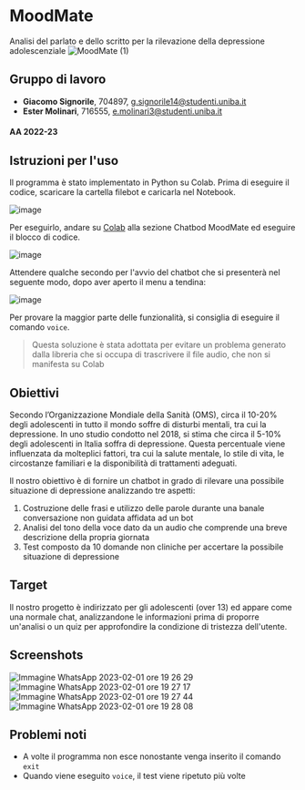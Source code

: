 # MoodMate
Analisi del parlato e dello scritto per la rilevazione della depressione adolescenziale
![MoodMate (1)](https://user-images.githubusercontent.com/64893048/216070880-cd7eb40e-e2d4-45d7-b513-6449a50210d3.png)

## Gruppo di lavoro
- **Giacomo Signorile**, 704897, g.signorile14@studenti.uniba.it
- **Ester Molinari**, 716555, e.molinari3@studenti.uniba.it

#### AA 2022-23

## Istruzioni per l'uso
Il programma è stato implementato in Python su Colab. Prima di eseguire il codice, scaricare la cartella filebot e caricarla nel Notebook.

![image](https://user-images.githubusercontent.com/64893048/216153218-25e2cadc-f803-4718-bb83-cc42983ce199.png)

Per eseguirlo, andare su [Colab](https://colab.research.google.com/drive/1_C3-A6j4SXfyW64WGO4qRSDk15MT1Nzv?usp=sharing) alla sezione Chatbod MoodMate ed eseguire il blocco di codice.

![image](https://user-images.githubusercontent.com/64893048/216152751-3f66b652-f2a1-405a-9afc-647cca2c7fbd.png)

Attendere qualche secondo per l'avvio del chatbot che si presenterà nel seguente modo, dopo aver aperto il menu a tendina:

![image](https://user-images.githubusercontent.com/64893048/216152946-2927e636-5a03-4336-866e-e741b37872f6.png)

Per provare la maggior parte delle funzionalità, si consiglia di eseguire il comando `voice`.

> Questa soluzione è stata adottata per evitare un problema generato dalla libreria che si occupa di trascrivere il file audio, che non si manifesta su Colab

## Obiettivi
Secondo l’Organizzazione Mondiale della Sanità (OMS), circa il 10-20% degli adolescenti in tutto il mondo soffre di disturbi mentali, tra cui la depressione. In uno studio condotto nel 2018, si stima che circa il 5-10% degli adolescenti in Italia soffra di depressione. Questa percentuale viene influenzata da molteplici fattori, tra cui la salute mentale, lo stile di vita, le circostanze familiari e la disponibilità di trattamenti adeguati.

Il nostro obiettivo è di fornire un chatbot in grado di rilevare una possibile situazione di depressione analizzando tre aspetti:

1. Costruzione delle frasi e utilizzo delle parole durante una banale conversazione non guidata affidata ad un bot
2. Analisi del tono della voce dato da un audio che comprende una breve descrizione della propria giornata
3. Test composto da 10 domande non cliniche per accertare la possibile situazione di depressione

## Target
Il nostro progetto è indirizzato per gli adolescenti (over 13) ed appare come una normale chat, analizzandone le informazioni prima di proporre un'analisi o un quiz per approfondire la condizione di tristezza dell'utente.

## Screenshots
![Immagine WhatsApp 2023-02-01 ore 19 26 29](https://user-images.githubusercontent.com/64893048/216153651-d43b8526-2001-4d85-98c4-00647e39e13f.jpg)
![Immagine WhatsApp 2023-02-01 ore 19 27 17](https://user-images.githubusercontent.com/64893048/216153676-e4cd566b-be41-44ee-82d2-a4f9250a3f9b.jpg)
![Immagine WhatsApp 2023-02-01 ore 19 27 44](https://user-images.githubusercontent.com/64893048/216153705-eb2e655d-c0f5-4be2-af76-ed709da27d80.jpg)
![Immagine WhatsApp 2023-02-01 ore 19 28 08](https://user-images.githubusercontent.com/64893048/216153776-f633b0b5-16e3-4066-85ea-c6110f3bf348.jpg)

## Problemi noti
- A volte il programma non esce nonostante venga inserito il comando `exit`
- Quando viene eseguito `voice`, il test viene ripetuto più volte



